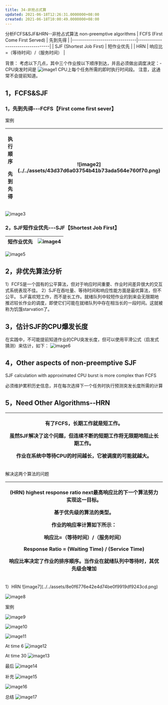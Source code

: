```yaml
---
title: 34-非抢占式算
updated: 2021-06-18T12:26:31.0000000+08:00
created: 2021-06-18T10:00:49.0000000+08:00
---
```


分析FCFS&SJF&HRN--非抢占式算法
non-preemptive algorithms
| FCFS (First Come First Served) | 先到先得                         |
|--------------------------------|----------------------------------|
| SJF (Shortest Job First)       | 短作业优先                       |
| HRN                            | 响应比=（等待时间）/（服务时间） |

背景：
考虑以下几点，其中三个作业按以下顺序到达，并且必须做出调度决定：-CPU突发时间是
![image1](../../assets/4da1a23d689947a5bdd0cb417e12c619.png)
CPU上每个任务所需的即时执行时间段。
注意，这通常不会提前知道。
## 1，FCFS&SJF
### 1，先到先得---FCFS【First come first sever】

案例
<table>
<colgroup>
<col style="width: 25%" />
<col style="width: 74%" />
</colgroup>
<thead>
<tr class="header">
<th><p>执行顺序</p>
<p>先到先得</p></th>
<th>![image2](../../assets/43d37d6a03754b41b73ada564e760f70.png)</th>
</tr>
</thead>
<tbody>
</tbody>
</table>

![image3](../../assets/762115cb5c7b415b92855450867c5356.png)

### 2，SJF短作业优先---SJF【Shortest Job First】
| 短作业优先 | ![image4](../../assets/f2b218a330a24107941296040af8bce3.png) |
|------------|------------------------------------------------------------------------------------------------------------------------|

![image5](../../assets/d1b4fe4dda59475fbc24a877bfc669d2.png)

## 2，非优先算法分析
1）FCFS是一个固有的公平算法，但对于响应时间重要、作业时间差异很大的交互式系统表现不佳。
2）SJF在吞吐量、等待时间和响应性能方面是最优算法，但不公平。
SJF喜欢短工作，而不是长工作。就绪队列中较短作业的到来会无限期地推迟较长作业的调度，即使它们可能在就绪队列中存在相当长的一段时间。这就被称为饥饿starvation了。

## 3，估计SJF的CPU爆发长度
在实践中，不可能提前知道作业的CPU突发长度，但可以使用平滑公式（启发式猜测）来估计，如下：
![image6](../../assets/f988ec8405e3484a83d4efcbaf3cfb07.png)

## 4，Other aspects of non-preemptive SJF
SJF calculation with approximated CPU burst is more complex than FCFS

必须维护累积历史信息，并在每次选择下一个任务时执行预测突发长度所需的计算

## 5，Need Other Algorithms--HRN
<table>
<colgroup>
<col style="width: 100%" />
</colgroup>
<thead>
<tr class="header">
<th><p>有了FCFS，长期工作就是短工作。</p>
<p>虽然SJF解决了这个问题，但连续不断的短期工作将无限期地阻止长期工作。</p>
<p>作业在系统中等待CPU的时间越长，它被调度的可能就越大。</p></th>
</tr>
</thead>
<tbody>
</tbody>
</table>

解决这两个算法的问题
<table>
<colgroup>
<col style="width: 100%" />
</colgroup>
<thead>
<tr class="header">
<th><p><strong>(HRN) highest response ratio next</strong>最高响应比的下一个算法努力实现这一目标。</p>
<p>基于优先级的算法的类型。</p>
<p>作业的响应率计算如下所示：</p>
<p>响应比=（等待时间）/（服务时间）</p>
<p>Response Ratio = (Waiting Time) / (Service Time)</p>
<p>响应比率决定了作业的排序顺序。当作业在就绪队列中等待时，其优先级会增加</p></th>
</tr>
</thead>
<tbody>
</tbody>
</table>
1）HRN
![image7](../../assets/8e0f6776e42e4d74be0f9919df9243cd.png)

![image8](../../assets/953ab7ff8e904ad49e03bac6b3206ba5.png)

案例

![image9](assets\5a4672d7d1354030afadae8ffb751076.png)

![image10](assets\bd1fb459456f43448158552a47e4941e.jpeg)

![image11](assets\eb6dc15739d04698804af901f9ca3b68.png)

At time 6
![image12](assets\1995e1dc0d8b4958b500292b610096af.png)

At time 30
![image13](assets\3e470482277d444c9ecb3a5cebd5dc06.png)

最后
![image14](assets\ed6dfb364f694aaf8bb0eee4d857d7fd.png)


补充
![image15](../../assets/488bc8882cec4c78be7c23c9ca8b1b1a.png)

![image16](../../assets/e41f188189e54794a690b8144a2885b0.png)

总结
![image17](../../assets/ed9363219cce467a9ed54531fa044f65.png)


